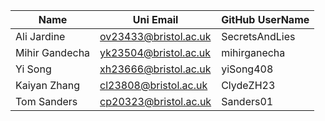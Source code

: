 
| Name           | Uni Email             | GitHub UserName  |
| -------------- | --------------------- | ---------------- |
| Ali Jardine    | ov23433@bristol.ac.uk | SecretsAndLies   |
| Mihir Gandecha | yk23504@bristol.ac.uk | mihirganecha     |
| Yi Song        | xh23666@bristol.ac.uk | yiSong408        |
| Kaiyan Zhang   | cl23808@bristol.ac.uk | ClydeZH23        |
| Tom Sanders    | cp20323@bristol.ac.uk | Sanders01        |